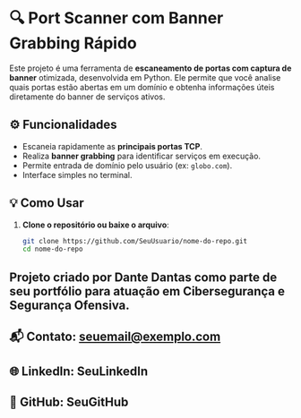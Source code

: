 # 🔍 Port Scanner com Banner Grabbing Rápido

Este projeto é uma ferramenta de **escaneamento de portas com captura de banner** otimizada, desenvolvida em Python. Ele permite que você analise quais portas estão abertas em um domínio e obtenha informações úteis diretamente do banner de serviços ativos.

## ⚙️ Funcionalidades

- Escaneia rapidamente as **principais portas TCP**.
- Realiza **banner grabbing** para identificar serviços em execução.
- Permite entrada de domínio pelo usuário (ex: `globo.com`).
- Interface simples no terminal.

## 💡 Como Usar

1. **Clone o repositório ou baixe o arquivo**:
   ```bash
   git clone https://github.com/SeuUsuario/nome-do-repo.git
   cd nome-do-repo

## Projeto criado por Dante Dantas como parte de seu portfólio para atuação em Cibersegurança e Segurança Ofensiva.

## 📬 Contato: seuemail@exemplo.com
## 🌐 LinkedIn: SeuLinkedIn
## 🐙 GitHub: SeuGitHub


